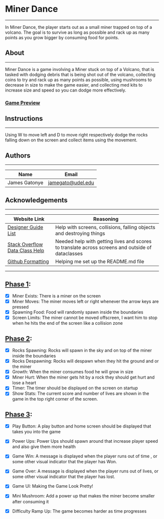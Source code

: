 # Miner Dance

---
In Miner Dance, the player starts out as a small miner trapped on top of a volcano. The goal is to survive as long as possible and rack up as many points as you grow bigger by consuming food for points. 

## About

---
Miner Dance is a game involving a Miner stuck on top of a Volcano, that is tasked with dodging debris that is being shot out of the volcano, collecting coins to try and rack up as many points as possible, using mushrooms to decrease in size to make the game easier, and collecting med kits to increase size and speed so you can dodge more effectively. 
### [Game Preview](https://youtu.be/4Ko2sXoe97A)


## Instructions

---
Using W to move left and D to move right respectively dodge the rocks falling down on the screen and collect items using the movement.


## Authors

---
| Name          | Email             |
|---------------|-------------------|
| James Gatonye | jamegato@udel.edu |


## Acknowledgements

---
| Website Link                                                                                                                                                          | Reasoning                                                                                        |
|-----------------------------------------------------------------------------------------------------------------------------------------------------------------------|--------------------------------------------------------------------------------------------------|
| [Designer Guide List](https://designer-edu.github.io/designer/contents.html#)                                                                                         | Help with screens, collisions, falling objects and destroying things                             |
| [Stack Overflow Data Class Help](https://stackoverflow.com/questions/53632152/why-cant-dataclasses-have-mutable-defaults-in-their-class-attributes-declaratio)        | Needed help with getting lives and scores to translate across screens and outside of dataclasses |
| [Github Formatting ](https://docs.github.com/en/get-started/writing-on-github/getting-started-with-writing-and-formatting-on-github/quickstart-for-writing-on-github) | Helping me set up the README.md file                                                             |
 -------------------------------------------

## [Phase 1](https://youtu.be/gazHs2fcIjA): 
- [X] Miner Exists: There is a miner on the screen
- [X] Miner Moves: The miner moves left or right whenever the arrow keys are pressed 
- [X] Spawning Food: Food will randomly spawn inside the boundaries
- [X] Screen Limits: The miner cannot be moved offscreen, I want him to stop when he hits the end of the screen like a collision zone

## [Phase 2](https://youtu.be/z4aX2MOs_PU):
- [X] Rocks Spawning: Rocks will spawn in the sky and on top of the miner inside the boundaries
- [X] Rocks Despawning: Rocks will despawn when they hit the ground and or the miner
- [X] Growth: When the miner consumes food he will grow in size
- [X] Miner Hurt: When the miner gets hit by a rock they should get hurt and lose a heart
- [X] Timer: The timer should be displayed on the screen on startup
- [X] Show Stats: The current score and number of lives are shown in the game in the top right corner of the screen.

## [Phase 3](https://youtu.be/jtC6lTPlDrA):
- [X] Play Button: A play button and home screen should be displayed that takes you into the game 
- [X] Power Ups: Power Ups should spawn around that increase player speed and also give them more health 
- [X] Game Win: A message is displayed when the player runs out of time , or some other visual indicator that the player has Won.
- [X] Game Over: A message is displayed when the player runs out of lives, or some other visual indicator that the player has lost.
- [X] Game UI: Making the Game Look Pretty!
- [X] Mini Mushroom: Add a power up that makes the miner become smaller after consuming it
- [X] Difficulty Ramp Up: The game becomes harder as time progresses

